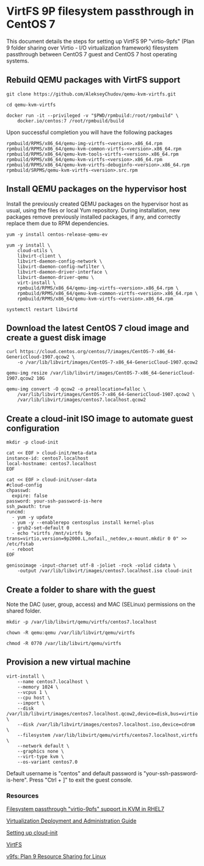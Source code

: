 # VirtFS 9P filesystem passthrough in CentOS 7

This document details the steps for setting up VirtFS 9P "virtio-9pfs" (Plan 9 folder sharing over Virtio - I/O virtualization framework) filesystem passthrough between CentOS 7 guest and CentOS 7 host operating systems.

## Rebuild QEMU packages with VirtFS support

```
git clone https://github.com/AlekseyChudov/qemu-kvm-virtfs.git

cd qemu-kvm-virtfs

docker run -it --privileged -v "$PWD/rpmbuild:/root/rpmbuild" \
    docker.io/centos:7 /root/rpmbuild/build
```

Upon successful completion you will have the following packages
```
rpmbuild/RPMS/x86_64/qemu-img-virtfs-<version>.x86_64.rpm
rpmbuild/RPMS/x86_64/qemu-kvm-common-virtfs-<version>.x86_64.rpm
rpmbuild/RPMS/x86_64/qemu-kvm-tools-virtfs-<version>.x86_64.rpm
rpmbuild/RPMS/x86_64/qemu-kvm-virtfs-<version>.x86_64.rpm
rpmbuild/RPMS/x86_64/qemu-kvm-virtfs-debuginfo-<version>.x86_64.rpm
rpmbuild/SRPMS/qemu-kvm-virtfs-<version>.src.rpm
```

## Install QEMU packages on the hypervisor host

Install the previously created QEMU packages on the hypervisor host as usual, using the files or local Yum repository. During installation, new packages remove previously installed packages, if any, and correctly replace them due to RPM dependencies.

```
yum -y install centos-release-qemu-ev

yum -y install \
    cloud-utils \
    libvirt-client \
    libvirt-daemon-config-network \
    libvirt-daemon-config-nwfilter \
    libvirt-daemon-driver-interface \
    libvirt-daemon-driver-qemu \
    virt-install \
    rpmbuild/RPMS/x86_64/qemu-img-virtfs-<version>.x86_64.rpm \
    rpmbuild/RPMS/x86_64/qemu-kvm-common-virtfs-<version>.x86_64.rpm \
    rpmbuild/RPMS/x86_64/qemu-kvm-virtfs-<version>.x86_64.rpm

systemctl restart libvirtd
```

## Download the latest CentOS 7 cloud image and create a guest disk image

```
curl https://cloud.centos.org/centos/7/images/CentOS-7-x86_64-GenericCloud-1907.qcow2 \
    -o /var/lib/libvirt/images/CentOS-7-x86_64-GenericCloud-1907.qcow2

qemu-img resize /var/lib/libvirt/images/CentOS-7-x86_64-GenericCloud-1907.qcow2 10G

qemu-img convert -O qcow2 -o preallocation=falloc \
    /var/lib/libvirt/images/CentOS-7-x86_64-GenericCloud-1907.qcow2 \
    /var/lib/libvirt/images/centos7.localhost.qcow2
```

## Create a cloud-init ISO image to automate guest configuration

```
mkdir -p cloud-init

cat << EOF > cloud-init/meta-data
instance-id: centos7.localhost
local-hostname: centos7.localhost
EOF

cat << EOF > cloud-init/user-data
#cloud-config
chpasswd:
  expire: false
password: your-ssh-password-is-here
ssh_pwauth: true
runcmd:
  - yum -y update
  - yum -y --enablerepo centosplus install kernel-plus
  - grub2-set-default 0
  - echo "virtfs /mnt/virtfs 9p trans=virtio,version=9p2000.L,nofail,_netdev,x-mount.mkdir 0 0" >> /etc/fstab
  - reboot
EOF

genisoimage -input-charset utf-8 -joliet -rock -volid cidata \
    -output /var/lib/libvirt/images/centos7.localhost.iso cloud-init
```

## Create a folder to share with the guest

Note the DAC (user, group, access) and MAC (SELinux) permissions on the shared folder.

```
mkdir -p /var/lib/libvirt/qemu/virtfs/centos7.localhost

chown -R qemu:qemu /var/lib/libvirt/qemu/virtfs

chmod -R 0770 /var/lib/libvirt/qemu/virtfs
```

## Provision a new virtual machine

```
virt-install \
    --name centos7.localhost \
    --memory 1024 \
    --vcpus 1 \
    --cpu host \
    --import \
    --disk /var/lib/libvirt/images/centos7.localhost.qcow2,device=disk,bus=virtio \
    --disk /var/lib/libvirt/images/centos7.localhost.iso,device=cdrom \
    --filesystem /var/lib/libvirt/qemu/virtfs/centos7.localhost,virtfs \
    --network default \
    --graphics none \
    --virt-type kvm \
    --os-variant centos7.0
```

Default username is "centos" and default password is "your-ssh-password-is-here". Press "Ctrl + ]" to exit the guest console.

### Resources

[Filesystem passthrough "virtio-9pfs" support in KVM in RHEL7](https://access.redhat.com/discussions/1119043)

[Virtualization Deployment and Administration Guide](https://access.redhat.com/documentation/en-us/red_hat_enterprise_linux/7/html/virtualization_deployment_and_administration_guide/index)

[Setting up cloud-init](https://access.redhat.com/documentation/en-us/red_hat_enterprise_linux_atomic_host/7/html/installation_and_configuration_guide/setting_up_cloud_init)

[VirtFS](https://www.linux-kvm.org/page/VirtFS)

[v9fs: Plan 9 Resource Sharing for Linux](https://www.kernel.org/doc/Documentation/filesystems/9p.txt)
